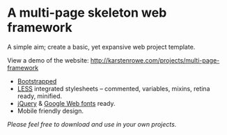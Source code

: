# A multi-page skeleton web framework

A simple aim; create a basic, yet expansive web project template.

View a demo of the website: http://karstenrowe.com/projects/multi-page-framework

* [Bootstrapped](http://getbootstrap.com/)
* [LESS](http://lesscss.org/) integrated stylesheets – commented, variables, mixins, retina ready, minified.
* [jQuery](http://jquery.com/) & [Google Web fonts](http://www.google.com/fonts) ready.
* Mobile friendly design.

_Please feel free to download and use in your own projects._